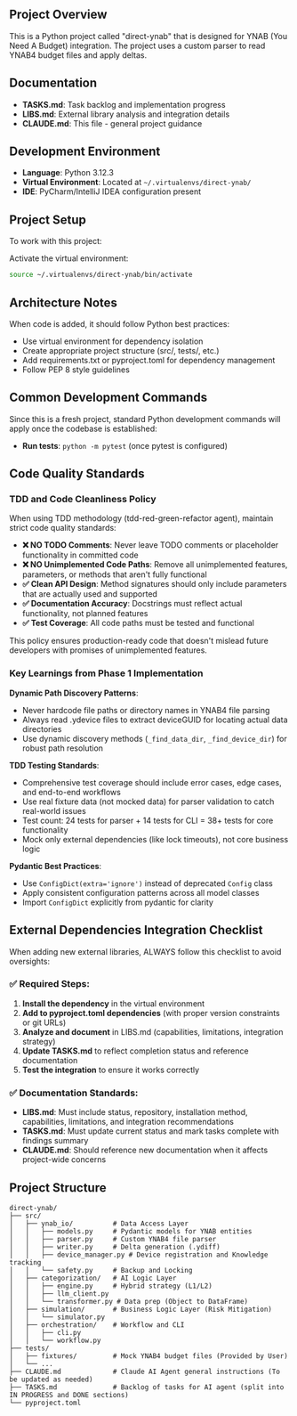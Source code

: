 ## Project Overview

This is a Python project called "direct-ynab" that is designed for YNAB (You Need A Budget) integration. The project uses a custom parser to read YNAB4 budget files and apply deltas.

## Documentation

- **TASKS.md**: Task backlog and implementation progress
- **LIBS.md**: External library analysis and integration details
- **CLAUDE.md**: This file - general project guidance

## Development Environment

- **Language**: Python 3.12.3
- **Virtual Environment**: Located at `~/.virtualenvs/direct-ynab/`
- **IDE**: PyCharm/IntelliJ IDEA configuration present

## Project Setup

To work with this project:

Activate the virtual environment:
   ```bash
   source ~/.virtualenvs/direct-ynab/bin/activate
   ```
## Architecture Notes

When code is added, it should follow Python best practices:

- Use virtual environment for dependency isolation
- Create appropriate project structure (src/, tests/, etc.)
- Add requirements.txt or pyproject.toml for dependency management
- Follow PEP 8 style guidelines

## Common Development Commands

Since this is a fresh project, standard Python development commands will apply once the codebase is established:

- **Run tests**: `python -m pytest` (once pytest is configured)

## Code Quality Standards

### TDD and Code Cleanliness Policy
When using TDD methodology (tdd-red-green-refactor agent), maintain strict code quality standards:

- **❌ NO TODO Comments**: Never leave TODO comments or placeholder functionality in committed code
- **❌ NO Unimplemented Code Paths**: Remove all unimplemented features, parameters, or methods that aren't fully functional  
- **✅ Clean API Design**: Method signatures should only include parameters that are actually used and supported
- **✅ Documentation Accuracy**: Docstrings must reflect actual functionality, not planned features
- **✅ Test Coverage**: All code paths must be tested and functional

This policy ensures production-ready code that doesn't mislead future developers with promises of unimplemented features.

### Key Learnings from Phase 1 Implementation

**Dynamic Path Discovery Patterns**:
- Never hardcode file paths or directory names in YNAB4 file parsing
- Always read .ydevice files to extract deviceGUID for locating actual data directories
- Use dynamic discovery methods (`_find_data_dir`, `_find_device_dir`) for robust path resolution

**TDD Testing Standards**:
- Comprehensive test coverage should include error cases, edge cases, and end-to-end workflows
- Use real fixture data (not mocked data) for parser validation to catch real-world issues
- Test count: 24 tests for parser + 14 tests for CLI = 38+ tests for core functionality
- Mock only external dependencies (like lock timeouts), not core business logic

**Pydantic Best Practices**:
- Use `ConfigDict(extra='ignore')` instead of deprecated `Config` class
- Apply consistent configuration patterns across all model classes
- Import `ConfigDict` explicitly from pydantic for clarity

## External Dependencies Integration Checklist

When adding new external libraries, ALWAYS follow this checklist to avoid oversights:

### ✅ Required Steps:
1. **Install the dependency** in the virtual environment
2. **Add to pyproject.toml dependencies** (with proper version constraints or git URLs)
3. **Analyze and document** in LIBS.md (capabilities, limitations, integration strategy)
4. **Update TASKS.md** to reflect completion status and reference documentation
5. **Test the integration** to ensure it works correctly

### ✅ Documentation Standards:
- **LIBS.md**: Must include status, repository, installation method, capabilities, limitations, and integration recommendations
- **TASKS.md**: Must update current status and mark tasks complete with findings summary
- **CLAUDE.md**: Should reference new documentation when it affects project-wide concerns

## Project Structure
```
direct-ynab/
├── src/
│   ├── ynab_io/          # Data Access Layer
│   │   ├── models.py     # Pydantic models for YNAB entities
│   │   ├── parser.py     # Custom YNAB4 file parser
│   │   ├── writer.py     # Delta generation (.ydiff)
│   │   ├── device_manager.py # Device registration and Knowledge tracking
│   │   └── safety.py     # Backup and Locking
│   ├── categorization/   # AI Logic Layer
│   │   ├── engine.py     # Hybrid strategy (L1/L2)
│   │   ├── llm_client.py
│   │   └── transformer.py # Data prep (Object to DataFrame)
│   ├── simulation/       # Business Logic Layer (Risk Mitigation)
│   │   └── simulator.py
│   ├── orchestration/    # Workflow and CLI
│   │   ├── cli.py
│   │   └── workflow.py
├── tests/
│   ├── fixtures/         # Mock YNAB4 budget files (Provided by User)
│   └── ...
├── CLAUDE.md             # Claude AI Agent general instructions (To be updated as needed)
├── TASKS.md              # Backlog of tasks for AI agent (split into IN PROGRESS and DONE sections)
└── pyproject.toml
```